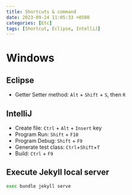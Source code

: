 ```yaml
---
title: Shortcuts & command
date: 2023-09-24 11:05:33 +0500
categories: [Etc]
tags: [Shortcut, Eclipse, IntelliJ]
---
```


# Windows

## Eclipse 
- Getter Setter method: `Alt` + `Shift` + `S`, then `R`

## IntelliJ
- Create file: `Ctrl` + `Alt` + `Insert` key
- Program Run: `Shift` + `F10`
- Program Debug: `Shift` + `F9`
- Generate test class: `Ctrl`+`Shift`+`T`
- Build: `Ctrl` + `F9`

## Execute Jekyll local server
```bash
exec bundle jekyll serve
```



